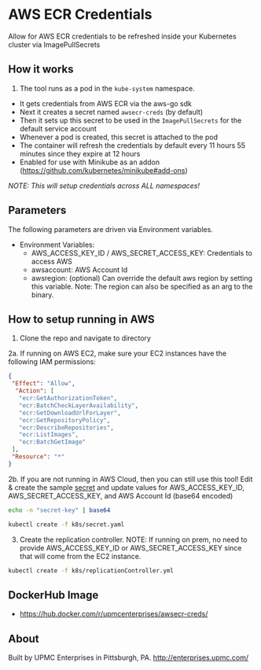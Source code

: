 # AWS ECR Credentials
Allow for AWS ECR credentials to be refreshed inside your Kubernetes cluster via ImagePullSecrets

## How it works

1. The tool runs as a pod in the `kube-system` namespace.
- It gets credentials from AWS ECR via the aws-go sdk
- Next it creates a secret named `awsecr-creds` (by default)
- Then it sets up this secret to be used in the `ImagePullSecrets` for the default service account
- Whenever a pod is created, this secret is attached to the pod
- The container will refresh the credentials by default every 11 hours 55 minutes since they expire at 12 hours
- Enabled for use with Minikube as an addon (https://github.com/kubernetes/minikube#add-ons)

_NOTE: This will setup credentials across ALL namespaces!_

## Parameters

The following parameters are driven via Environment variables.

- Environment Variables:
  - AWS_ACCESS_KEY_ID / AWS_SECRET_ACCESS_KEY: Credentials to access AWS
  - awsaccount: AWS Account Id 
  - awsregion: (optional) Can override the default aws region by setting this variable. Note: The region can also be specified as an arg to the binary.  

## How to setup running in AWS

1. Clone the repo and navigate to directory

2a. If running on AWS EC2, make sure your EC2 instances have the following IAM permissions:

  ```json
  {
   "Effect": "Allow",
    "Action": [
     "ecr:GetAuthorizationToken",
     "ecr:BatchCheckLayerAvailability",
     "ecr:GetDownloadUrlForLayer",
     "ecr:GetRepositoryPolicy",
     "ecr:DescribeRepositories",
     "ecr:ListImages",
     "ecr:BatchGetImage"
   ],
   "Resource": "*"
  }
  ```

2b. If you are not running in AWS Cloud, then you can still use this tool! Edit & create the sample [secret](k8s/secret.yaml) and update values for AWS_ACCESS_KEY_ID, AWS_SECRET_ACCESS_KEY, and AWS Account Id (base64 encoded)

```bash
echo -n "secret-key" | base64

kubectl create -f k8s/secret.yaml
```

3. Create the replication controller. NOTE: If running on prem, no need to provide AWS_ACCESS_KEY_ID or AWS_SECRET_ACCESS_KEY since that will come from the EC2 instance.

  ```bash
  kubectl create -f k8s/replicationController.yml
  ```

## DockerHub Image

- https://hub.docker.com/r/upmcenterprises/awsecr-creds/

## About

Built by UPMC Enterprises in Pittsburgh, PA. http://enterprises.upmc.com/
